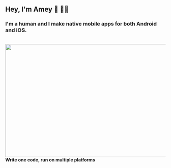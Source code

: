 ## Hey, I'm Amey :wave:  :man_technologist:

### I'm a human and I make native mobile apps for both Android and iOS.
<br> <image src = "meme.jpg" width= "600" height= "355.5">
  **Write one code, run on multiple platforms**
